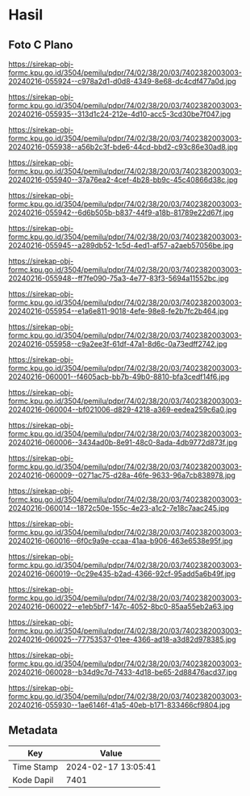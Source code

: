 # Hasil

## Foto C Plano

https://sirekap-obj-formc.kpu.go.id/3504/pemilu/pdpr/74/02/38/20/03/7402382003003-20240216-055924--c978a2d1-d0d8-4349-8e68-dc4cdf477a0d.jpg

https://sirekap-obj-formc.kpu.go.id/3504/pemilu/pdpr/74/02/38/20/03/7402382003003-20240216-055935--313d1c24-212e-4d10-acc5-3cd30be7f047.jpg

https://sirekap-obj-formc.kpu.go.id/3504/pemilu/pdpr/74/02/38/20/03/7402382003003-20240216-055938--a56b2c3f-bde6-44cd-bbd2-c93c86e30ad8.jpg

https://sirekap-obj-formc.kpu.go.id/3504/pemilu/pdpr/74/02/38/20/03/7402382003003-20240216-055940--37a76ea2-4cef-4b28-bb9c-45c40866d38c.jpg

https://sirekap-obj-formc.kpu.go.id/3504/pemilu/pdpr/74/02/38/20/03/7402382003003-20240216-055942--6d6b505b-b837-44f9-a18b-81789e22d67f.jpg

https://sirekap-obj-formc.kpu.go.id/3504/pemilu/pdpr/74/02/38/20/03/7402382003003-20240216-055945--a289db52-1c5d-4ed1-af57-a2aeb57056be.jpg

https://sirekap-obj-formc.kpu.go.id/3504/pemilu/pdpr/74/02/38/20/03/7402382003003-20240216-055948--ff7fe090-75a3-4e77-83f3-5694a11552bc.jpg

https://sirekap-obj-formc.kpu.go.id/3504/pemilu/pdpr/74/02/38/20/03/7402382003003-20240216-055954--e1a6e811-9018-4efe-98e8-fe2b7fc2b464.jpg

https://sirekap-obj-formc.kpu.go.id/3504/pemilu/pdpr/74/02/38/20/03/7402382003003-20240216-055958--c9a2ee3f-61df-47a1-8d6c-0a73edff2742.jpg

https://sirekap-obj-formc.kpu.go.id/3504/pemilu/pdpr/74/02/38/20/03/7402382003003-20240216-060001--f4605acb-bb7b-49b0-8810-bfa3cedf14f6.jpg

https://sirekap-obj-formc.kpu.go.id/3504/pemilu/pdpr/74/02/38/20/03/7402382003003-20240216-060004--bf021006-d829-4218-a369-eedea259c6a0.jpg

https://sirekap-obj-formc.kpu.go.id/3504/pemilu/pdpr/74/02/38/20/03/7402382003003-20240216-060006--3434ad0b-8e91-48c0-8ada-4db9772d873f.jpg

https://sirekap-obj-formc.kpu.go.id/3504/pemilu/pdpr/74/02/38/20/03/7402382003003-20240216-060009--0271ac75-d28a-46fe-9633-96a7cb838978.jpg

https://sirekap-obj-formc.kpu.go.id/3504/pemilu/pdpr/74/02/38/20/03/7402382003003-20240216-060014--1872c50e-155c-4e23-a1c2-7e18c7aac245.jpg

https://sirekap-obj-formc.kpu.go.id/3504/pemilu/pdpr/74/02/38/20/03/7402382003003-20240216-060016--6f0c9a9e-ccaa-41aa-b906-463e6538e95f.jpg

https://sirekap-obj-formc.kpu.go.id/3504/pemilu/pdpr/74/02/38/20/03/7402382003003-20240216-060019--0c29e435-b2ad-4366-92cf-95add5a6b49f.jpg

https://sirekap-obj-formc.kpu.go.id/3504/pemilu/pdpr/74/02/38/20/03/7402382003003-20240216-060022--e1eb5bf7-147c-4052-8bc0-85aa55eb2a63.jpg

https://sirekap-obj-formc.kpu.go.id/3504/pemilu/pdpr/74/02/38/20/03/7402382003003-20240216-060025--77753537-01ee-4366-ad18-a3d82d978385.jpg

https://sirekap-obj-formc.kpu.go.id/3504/pemilu/pdpr/74/02/38/20/03/7402382003003-20240216-060028--b34d9c7d-7433-4d18-be65-2d88476acd37.jpg

https://sirekap-obj-formc.kpu.go.id/3504/pemilu/pdpr/74/02/38/20/03/7402382003003-20240216-055930--1ae6146f-41a5-40eb-b171-833466cf9804.jpg


## Metadata

| Key        | Value               |
| ---------- | ------------------- |
| Time Stamp | 2024-02-17 13:05:41 |
| Kode Dapil | 7401                |




